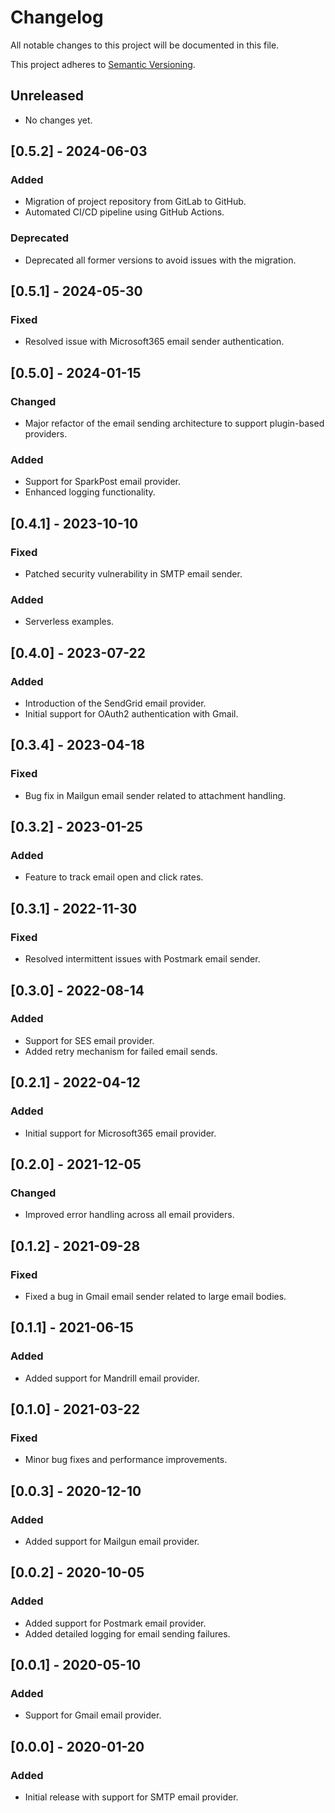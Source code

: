 # Changelog
All notable changes to this project will be documented in this file.

This project adheres to [Semantic Versioning](http://semver.org/spec/v2.0.0.html).

## Unreleased
- No changes yet.

## [0.5.2] - 2024-06-03
### Added
- Migration of project repository from GitLab to GitHub.
- Automated CI/CD pipeline using GitHub Actions.

### Deprecated
- Deprecated all former versions to avoid issues with the migration.

## [0.5.1] - 2024-05-30
### Fixed
- Resolved issue with Microsoft365 email sender authentication.

## [0.5.0] - 2024-01-15
### Changed
- Major refactor of the email sending architecture to support plugin-based providers.

### Added
- Support for SparkPost email provider.
- Enhanced logging functionality.

## [0.4.1] - 2023-10-10
### Fixed
- Patched security vulnerability in SMTP email sender.

### Added
- Serverless examples.

## [0.4.0] - 2023-07-22
### Added
- Introduction of the SendGrid email provider.
- Initial support for OAuth2 authentication with Gmail.

## [0.3.4] - 2023-04-18
### Fixed
- Bug fix in Mailgun email sender related to attachment handling.

## [0.3.2] - 2023-01-25
### Added
- Feature to track email open and click rates.

## [0.3.1] - 2022-11-30
### Fixed
- Resolved intermittent issues with Postmark email sender.

## [0.3.0] - 2022-08-14
### Added
- Support for SES email provider.
- Added retry mechanism for failed email sends.

## [0.2.1] - 2022-04-12
### Added
- Initial support for Microsoft365 email provider.

## [0.2.0] - 2021-12-05
### Changed
- Improved error handling across all email providers.

## [0.1.2] - 2021-09-28
### Fixed
- Fixed a bug in Gmail email sender related to large email bodies.

## [0.1.1] - 2021-06-15
### Added
- Added support for Mandrill email provider.

## [0.1.0] - 2021-03-22
### Fixed
- Minor bug fixes and performance improvements.

## [0.0.3] - 2020-12-10
### Added
- Added support for Mailgun email provider.

## [0.0.2] - 2020-10-05
### Added
- Added support for Postmark email provider.
- Added detailed logging for email sending failures.

## [0.0.1] - 2020-05-10
### Added
- Support for Gmail email provider.

## [0.0.0] - 2020-01-20
### Added
- Initial release with support for SMTP email provider.
